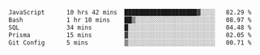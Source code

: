 
<!--START_SECTION:waka-->

```txt
JavaScript      10 hrs 42 mins  ████████████████████▓░░░░   82.29 %
Bash            1 hr 10 mins    ██▒░░░░░░░░░░░░░░░░░░░░░░   08.97 %
SQL             34 mins         █░░░░░░░░░░░░░░░░░░░░░░░░   04.48 %
Prisma          15 mins         ▓░░░░░░░░░░░░░░░░░░░░░░░░   02.05 %
Git Config      5 mins          ▒░░░░░░░░░░░░░░░░░░░░░░░░   00.71 %
```

<!--END_SECTION:waka-->
